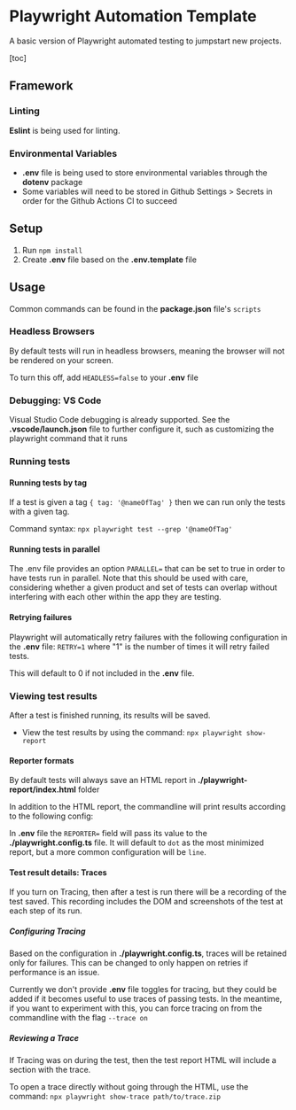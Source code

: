 # Playwright Automation Template

A basic version of Playwright automated testing to jumpstart new projects.

[toc]

## Framework

### Linting

**Eslint** is being used for linting.

### Environmental Variables

* **.env** file is being used to store environmental variables through the **dotenv** package
* Some variables will need to be stored in Github Settings > Secrets in order for the Github Actions CI to succeed

## Setup

1. Run `npm install`
2. Create **.env** file based on the **.env.template** file

## Usage

Common commands can be found in the **package.json** file's `scripts`

### Headless Browsers

By default tests will run in headless browsers, meaning the browser will not be rendered on your screen.

To turn this off, add `HEADLESS=false` to your **.env** file

### Debugging: VS Code

Visual Studio Code debugging is already supported. See the **.vscode/launch.json** file to further configure it, such as customizing the playwright command that it runs

### Running tests

#### Running tests by tag

If a test is given a tag `{ tag: '@nameOfTag' }` then we can run only the tests with a given tag.

Command syntax: `npx playwright test --grep '@nameOfTag'`

#### Running tests in parallel

The .env file provides an option `PARALLEL=` that can be set to true in order to have tests run in parallel. Note that this should be used with care, considering whether a given product and set of tests can overlap without interfering with each other within the app they are testing.

#### Retrying failures

Playwright will automatically retry failures with the following configuration in the **.env** file: `RETRY=1` where "1" is the number of times it will retry failed tests.

This will default to 0 if not included in the **.env** file.

### Viewing test results

After a test is finished running, its results will be saved.

* View the test results by using the command: `npx playwright show-report`

#### Reporter formats

By default tests will always save an HTML report in **./playwright-report/index.html** folder

In addition to the HTML report, the commandline will print results according to the following config:

In **.env** file the `REPORTER=` field will pass its value to the **./playwright.config.ts** file. It will default to `dot` as the most minimized report, but a more common configuration will be `line`.

#### Test result details: Traces

If you turn on Tracing, then after a test is run there will be a recording of the test saved. This recording includes the DOM and screenshots of the test at each step of its run.

##### Configuring Tracing

Based on the configuration in **./playwright.config.ts**, traces will be retained only for failures. This can be changed to only happen on retries if performance is an issue.

Currently we don't provide **.env** file toggles for tracing, but they could be added if it becomes useful to use traces of passing tests. In the meantime, if you want to experiment with this, you can force tracing on from the commandline with the flag `--trace on`

##### Reviewing a Trace

If Tracing was on during the test, then the test report HTML will include a section with the trace.

To open a trace directly without going through the HTML, use the command: `npx playwright show-trace path/to/trace.zip`

